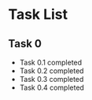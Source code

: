 # Task List

## Task 0
* Task 0.1 completed
* Task 0.2 completed
* Task 0.3 completed
* Task 0.4 completed
  